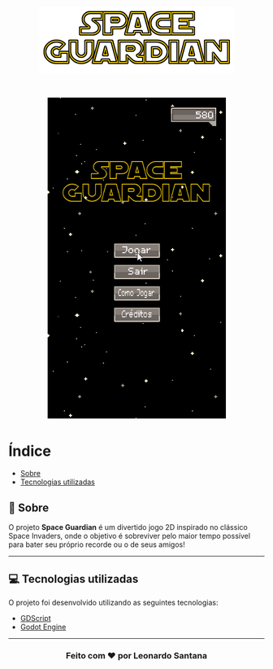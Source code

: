 <h1 align="center">
    <img src="sprites/logo_space_guardian.png">
</h1>

<h1 align="center">
    <img src="docs/space_guardian.gif">
</h1>

# Índice

- [Sobre](#-sobre)
- [Tecnologias utilizadas](#-tecnologias-utilizadas)

## 🔖 Sobre

O projeto **Space Guardian** é um divertido jogo 2D inspirado no clássico Space Invaders, onde o objetivo é sobreviver pelo maior tempo possível para bater seu próprio recorde ou o de seus amigos!

---

## 💻 Tecnologias utilizadas

O projeto foi desenvolvido utilizando as seguintes tecnologias:

- [GDScript](https://docs.godotengine.org/pt_BR/stable/tutorials/scripting/gdscript/gdscript_basics.html)
- [Godot Engine](https://godotengine.org)

---

<h3 align="center">
  Feito com ❤️ por Leonardo Santana
</h3>
